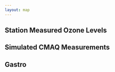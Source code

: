 ```yaml
---
layout: map
---
```


## Station Measured Ozone Levels
<div id='ozone'></div>  

## Simulated CMAQ Measurements
<div id='cmaq'></div>  

<!--http://catalog.data.gov/dataset/outpatient-procedures-volume/resource/af370823-8af4-414e-bf65-ca1b7f6f3fa0-->
## Gastro
<div id='gastro'></div>  

<script>
  usmap("/assets/cmaq/ozone.csv","ozone",800,"#ozone",7,7,1);
  usmap("/assets/cmaq/cmaq.csv","cmaq",800,"#cmaq",7,7,1);
  usmap("/assets/Hospital_Outpatient/gastro.csv","gastro",800,"#gastro",7,7,1);
</script>
